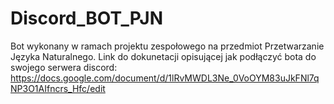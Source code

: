 # Discord_BOT_PJN
Bot wykonany w ramach projektu zespołowego na przedmiot Przetwarzanie Języka Naturalnego.
Link do dokunetacji opisującej jak podłączyć bota do swojego serwera discord:
https://docs.google.com/document/d/1lRvMWDL3Ne_0VoOYM83uJkFNl7qNP3O1AIfncrs_Hfc/edit
